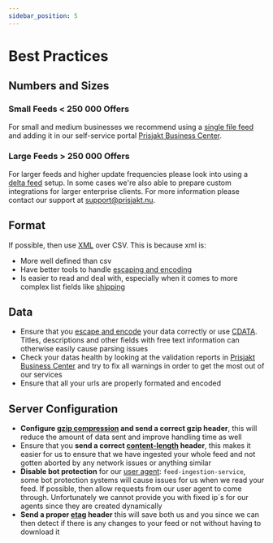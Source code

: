 ```yaml
---
sidebar_position: 5
---
```

# Best Practices

## Numbers and Sizes

### Small Feeds < 250 000 Offers

For small and medium businesses we recommend using a [single file feed](/types-of-feeds/pull/feed.md) and adding it in our self-service portal [Prisjakt Business Center](https://support.prisjakt.nu/sv/collections/3088260-prisjakt-business-center).

### Large Feeds > 250 000 Offers

For larger feeds and higher update frequencies please look into using a [delta feed](/types-of-feeds/pull/delta-feeds.md) setup. In some cases we're also able to prepare custom integrations for larger enterprise clients. For more information please contact our support at support@prisjakt.nu.

## Format

If possible, then use [XML](/types-of-feeds/pull/file-formats/xml.md) over CSV. This is because xml is:

- More well defined than csv
- Have better tools to handle [escaping and encoding](/advanced) 
- Is easier to read and deal with, especially when it comes to more complex list fields like [shipping](/fields/shipping.md)

## Data

- Ensure that you [escape and encode](/advanced) your data correctly or use [CDATA](/types-of-feeds/pull/file-formats/xml.md#use-cdata). Titles, descriptions and other fields with free text information can otherwise easily cause parsing issues
- Check your datas health by looking at the validation reports in [Prisjakt Business Center](https://support.prisjakt.nu/sv/collections/3088260-prisjakt-business-center) and try to fix all warnings in order to get the most out of our services
- Ensure that all your urls are properly formated and encoded

## Server Configuration

- **Configure [gzip compression](https://en.wikipedia.org/wiki/HTTP_compression) and send a correct gzip header**, this will reduce the amount of data sent and improve handling time as well
- Ensure that you **send a correct [content-length](https://developer.mozilla.org/en-US/docs/Web/HTTP/Headers/Content-Length) header**, this makes it easier for us to ensure that we have ingested your whole feed and not gotten aborted by any network issues or anything similar
- **Disable bot protection** for our [user agent](https://developer.mozilla.org/en-US/docs/Web/HTTP/Headers/User-Agent): `feed-ingestion-service`, some bot protection systems will cause issues for us when we read your feed. If possible, then allow requests from our user agent to come through. Unfortunately we cannot provide you with fixed ip´s for our agents since they are created dynamically
- **Send a proper [etag](https://developer.mozilla.org/en-US/docs/Web/HTTP/Headers/ETag) header** this will save both us and you since we can then detect if there is any changes to your feed or not without having to download it